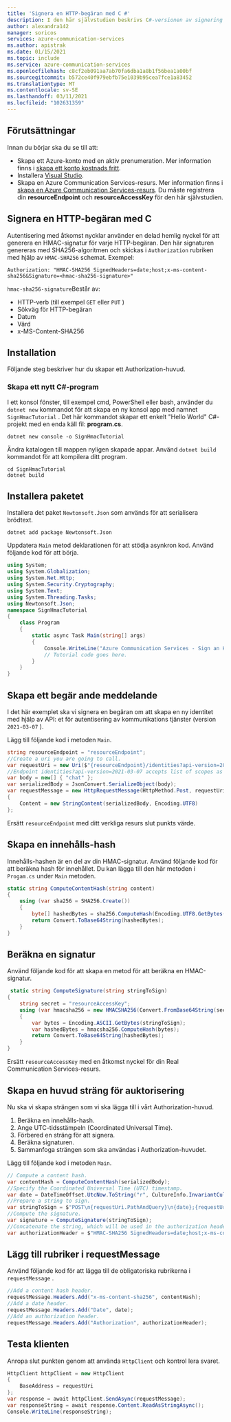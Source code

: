 ```yaml
---
title: 'Signera en HTTP-begäran med C #'
description: I den här självstudien beskrivs C#-versionen av signering av en HTTP-begäran med en HMAC-signatur för Azure Communication Services.
author: alexandra142
manager: soricos
services: azure-communication-services
ms.author: apistrak
ms.date: 01/15/2021
ms.topic: include
ms.service: azure-communication-services
ms.openlocfilehash: c8cf2eb091aa7ab70fa6dba1a8b1f56bea1a00bf
ms.sourcegitcommit: b572ce40f979ebfb75e1039b95cea7fce1a83452
ms.translationtype: MT
ms.contentlocale: sv-SE
ms.lasthandoff: 03/11/2021
ms.locfileid: "102631359"
---
```

## <a name="prerequisites"></a>Förutsättningar

Innan du börjar ska du se till att:

- Skapa ett Azure-konto med en aktiv prenumeration. Mer information finns i [skapa ett konto kostnads fritt](https://azure.microsoft.com/free/?WT.mc_id=A261C142F).
- Installera [Visual Studio](https://visualstudio.microsoft.com/downloads/).
- Skapa en Azure Communication Services-resurs. Mer information finns i [skapa en Azure Communication Services-resurs](../../quickstarts/create-communication-resource.md). Du måste registrera din **resourceEndpoint** och **resourceAccessKey** för den här självstudien.

## <a name="sign-an-http-request-with-c"></a>Signera en HTTP-begäran med C #

Autentisering med åtkomst nycklar använder en delad hemlig nyckel för att generera en HMAC-signatur för varje HTTP-begäran. Den här signaturen genereras med SHA256-algoritmen och skickas i `Authorization` rubriken med hjälp av `HMAC-SHA256` schemat. Exempel:

```
Authorization: "HMAC-SHA256 SignedHeaders=date;host;x-ms-content-sha256&Signature=<hmac-sha256-signature>"
```

`hmac-sha256-signature`Består av:

- HTTP-verb (till exempel `GET` eller `PUT` )
- Sökväg för HTTP-begäran
- Datum
- Värd
- x-MS-Content-SHA256

## <a name="setup"></a>Installation

Följande steg beskriver hur du skapar ett Authorization-huvud.

### <a name="create-a-new-c-application"></a>Skapa ett nytt C#-program

I ett konsol fönster, till exempel cmd, PowerShell eller bash, använder du `dotnet new` kommandot för att skapa en ny konsol app med namnet `SignHmacTutorial` . Det här kommandot skapar ett enkelt "Hello World" C#-projekt med en enda käll fil: **program.cs**.

```console
dotnet new console -o SignHmacTutorial
```

Ändra katalogen till mappen nyligen skapade appar. Använd `dotnet build` kommandot för att kompilera ditt program.

```console
cd SignHmacTutorial
dotnet build
```

## <a name="install-the-package"></a>Installera paketet

Installera det paket `Newtonsoft.Json` som används för att serialisera brödtext.

```console
dotnet add package Newtonsoft.Json
```

Uppdatera `Main` metod deklarationen för att stödja asynkron kod. Använd följande kod för att börja.

```csharp
using System;
using System.Globalization;
using System.Net.Http;
using System.Security.Cryptography;
using System.Text;
using System.Threading.Tasks;
using Newtonsoft.Json;
namespace SignHmacTutorial
{
    class Program
    {
        static async Task Main(string[] args)
        {
            Console.WriteLine("Azure Communication Services - Sign an HTTP request Tutorial");
            // Tutorial code goes here.
        }
    }
}

```

## <a name="create-a-request-message"></a>Skapa ett begär ande meddelande

I det här exemplet ska vi signera en begäran om att skapa en ny identitet med hjälp av API: et för autentisering av kommunikations tjänster (version `2021-03-07` ).

Lägg till följande kod i metoden `Main`.

```csharp
string resourceEndpoint = "resourceEndpoint";
//Create a uri you are going to call.
var requestUri = new Uri($"{resourceEndpoint}/identities?api-version=2021-03-07");
//Endpoint identities?api-version=2021-03-07 accepts list of scopes as a body
var body = new[] { "chat" }; 
var serializedBody = JsonConvert.SerializeObject(body);
var requestMessage = new HttpRequestMessage(HttpMethod.Post, requestUri)
{
    Content = new StringContent(serializedBody, Encoding.UTF8)
};
```

Ersätt `resourceEndpoint` med ditt verkliga resurs slut punkts värde.

## <a name="create-a-content-hash"></a>Skapa en innehålls-hash

Innehålls-hashen är en del av din HMAC-signatur. Använd följande kod för att beräkna hash för innehållet. Du kan lägga till den här metoden i `Progam.cs` under `Main` metoden.

```csharp
static string ComputeContentHash(string content)
{
    using (var sha256 = SHA256.Create())
    {
        byte[] hashedBytes = sha256.ComputeHash(Encoding.UTF8.GetBytes(content));
        return Convert.ToBase64String(hashedBytes);
    }
}
```

## <a name="compute-a-signature"></a>Beräkna en signatur

Använd följande kod för att skapa en metod för att beräkna en HMAC-signatur.

```csharp
 static string ComputeSignature(string stringToSign)
{
    string secret = "resourceAccessKey";
    using (var hmacsha256 = new HMACSHA256(Convert.FromBase64String(secret)))
    {
        var bytes = Encoding.ASCII.GetBytes(stringToSign);
        var hashedBytes = hmacsha256.ComputeHash(bytes);
        return Convert.ToBase64String(hashedBytes);
    }
}
```

Ersätt `resourceAccessKey` med en åtkomst nyckel för din Real Communication Services-resurs.

## <a name="create-an-authorization-header-string"></a>Skapa en huvud sträng för auktorisering

Nu ska vi skapa strängen som vi ska lägga till i vårt Authorization-huvud.

1. Beräkna en innehålls-hash.
1. Ange UTC-tidsstämpeln (Coordinated Universal Time).
1. Förbered en sträng för att signera.
1. Beräkna signaturen.
1. Sammanfoga strängen som ska användas i Authorization-huvudet.
 
Lägg till följande kod i metoden `Main`.

```csharp
// Compute a content hash.
var contentHash = ComputeContentHash(serializedBody);
//Specify the Coordinated Universal Time (UTC) timestamp.
var date = DateTimeOffset.UtcNow.ToString("r", CultureInfo.InvariantCulture);
//Prepare a string to sign.
var stringToSign = $"POST\n{requestUri.PathAndQuery}\n{date};{requestUri.Authority};{contentHash}";
//Compute the signature.
var signature = ComputeSignature(stringToSign);
//Concatenate the string, which will be used in the authorization header.
var authorizationHeader = $"HMAC-SHA256 SignedHeaders=date;host;x-ms-content-sha256&Signature={signature}";
```

## <a name="add-headers-to-requestmessage"></a>Lägg till rubriker i requestMessage

Använd följande kod för att lägga till de obligatoriska rubrikerna i `requestMessage` .

```csharp
//Add a content hash header.
requestMessage.Headers.Add("x-ms-content-sha256", contentHash);
//Add a date header.
requestMessage.Headers.Add("Date", date);
//Add an authorization header.
requestMessage.Headers.Add("Authorization", authorizationHeader);
```

## <a name="test-the-client"></a>Testa klienten

Anropa slut punkten genom att använda `HttpClient` och kontrol lera svaret.

```csharp
HttpClient httpClient = new HttpClient
{
    BaseAddress = requestUri
};
var response = await httpClient.SendAsync(requestMessage);
var responseString = await response.Content.ReadAsStringAsync();
Console.WriteLine(responseString);
```

